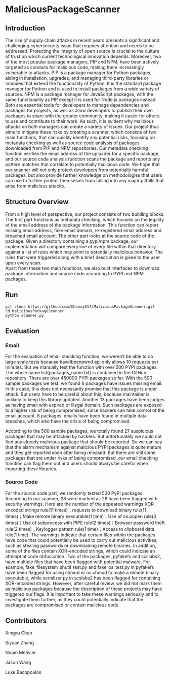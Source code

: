 # MaliciousPackageScanner
## Introduction
The rise of supply chain attacks in recent years presents a significant and challenging cybersecurity issue that requires attention and needs to be addressed. Protecting the integrity of open source is crucial to the culture of trust on which current technological innovation depends. Moreover, two of the most popular package managers, PIP and NPM, have been actively targeted as conduits for malicious code, making them increasingly vulnerable to attacks. PIP is a package manager for Python packages, aiding in installation, upgrades, and managing third-party libraries or modules that extend the functionality of Python. It is the standard package manager for Python and is used to install packages from a wide variety of sources. NPM is a package manager for JavaScript packages, with the same functionality as PIP except it is used for Node.js packages instead. Both are essential tools for developers to manage dependencies and packages for projects, as well as allow developers to publish their own packages to share with the greater community, making it easier for others to use and contribute to their work. As such, it is evident why malicious attacks on both managers can create a variety of issues. Our project thus aims to mitigate these risks by creating a scanner, which consists of two main functions, that can quickly identify any potential risks, focusing on metadata checking as well as source code analysis of packages downloaded from PIP and NPM repositories. Our metadata checking function verifies the email address of the uploader for a specific package, and our source code analysis function scans the package and reports any pattern matches that correlate to potentially malicious code. We hope that our scanner will not only protect developers from potentially harmful packages, but also provide further knowledge on methodologies that users can use to further protect themselves from falling into any major pitfalls that arise from malicious attacks.
## Structure Overview
From a high level of perspective, our project consists of two building blocks. The first part functions as metadata checking, which focuses on the legality of the email address of the package information. This function can report missing email address, fake email domain, re-registered email address and breached email account. The other part looks at the source code of the package. Given a directory containing a pypi/npm package, our implementation will compare every line of every file within that directory against a list of rules which may point to potentially malicious behavior.  The rules that were triggered along with a brief description is given to the user upon every scan.  
Apart from these two main functions, we also built interfaces to download package information and source code according to PYPI and NPM packages.
## Run
```shell
git clone https://github.com/Chenxy517/MaliciousPackageScanner.git
cd MaliciousPackageScanner
python scanner.py
```
## Evaluation
### Email
For the evaluation of email checking function, we weren’t be able to do large scale tests because haveIbeenpwnd api only allows 10 requests per minutes. But we manually test the function with over 500  PYPI packages. The whole name list(packages_name.txt) is contained in the GitHub repository. There are over 450000 PYPI packages so far. With the 500 sample packages we test, we found 6 packages have issues missing email. In this case, this does not necessarily promise that this package is under attack. But users have to be careful about this, because maintainer is unlikely to keep this library updated. Another 13 packages have been judges as having email with expired or illegal domain. Such packages are exposed to a higher risk of being compromised, since hackers can take control of the email account. 8 packages’ emails have been found in multiple data breaches, which also have the crisis of being compromised. 

According to the 500 sample packages, we totally found 27 suspicious packages that may be attacked by hackers. But unfortunately we could not find any already malicious package that should be reported. So we can say that the alarm mechanism against malicious PYPI packages is quite mature and they get reported soon after being released. But there are still some packages that are under risks of being compromised, our email checking function can flag them out and users should always be careful when importing these libraries.
### Source Code
For the source code part, we randomly tested 500 PyPI packages. According to our scanner, 28 were marked as 28 have been flagged with security warnings. Here are the number of the appeared warnings:XOR-encoded strings rule(11 times)；requests to download binary rule(11 times)；Make remote binary executable(1 time)；Use of os.popen rule(3 times)；Use of subprocess with PIPE rule(2 times)；Browser password theft rule(2 times)；Keylogger pattern rule(1 time)；Access to clipboard data rule(1 time).
The warnings indicate that certain files within the packages have code that could potentially be used to carry out malicious activities, such as stealing passwords or downloading remote binaries. In addition, some of the files contain XOR-encoded strings, which could indicate an attempt at code obfuscation.
Two of the packages, pyfakefs and scslabs2, have multiple files that have been flagged with potential malware. For example, fake_filesystem_shutil_test.py and fake_os_test.py in pyfakefs have been flagged for using chmod or os.chmod to make a remote binary executable, while serializer.py in scslabs2 has been flagged for containing XOR-encoded strings. However, after careful review, we did not mark them as malicious packages because the description of these projects may have triggered our flags. It is important to take these warnings seriously and to investigate them further, as they could potentially indicate that the packages are compromised or contain malicious code.
## Contributors
Xingyu Chen

Siyuan Zhang

Noam Metivier

Jason Wang

Luke Bacopoulos
